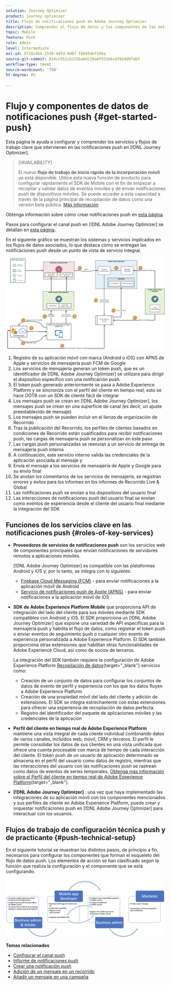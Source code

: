 ```yaml
---
solution: Journey Optimizer
product: journey optimizer
title: Flujo de notificaciones push en Adobe Journey Optimizer
description: Comprender el flujo de datos y los componentes de las notificaciones push
topic: Mobile
feature: Push
role: Admin
level: Intermediate
exl-id: 9718c4b6-2558-4dfd-9d8f-f8845def19ba
source-git-commit: 014cc551cb125ba6dc20a4f572e6cd7024d9fab5
workflow-type: tm+mt
source-wordcount: '750'
ht-degree: 8%

---
```


# Flujo y componentes de datos de notificaciones push {#get-started-push}

Esta página le ayuda a configurar y comprender los servicios y flujos de trabajo clave que intervienen en las notificaciones push en [!DNL Journey Optimizer].


>[!AVAILABILITY]
>
>El nuevo **flujo de trabajo de inicio rápido de la incorporación móvil** ya está disponible. Utilice esta nueva función de producto para configurar rápidamente el SDK de Mobile con el fin de empezar a recopilar y validar datos de eventos móviles y de enviar notificaciones push de dispositivos móviles. Se puede acceder a esta capacidad a través de la página principal de recopilación de datos como una versión beta pública. [Más información](mobile-onboarding-wf.md)

Obtenga información sobre cómo crear notificaciones push en [esta página](create-push.md).

Pasos para configurar el canal push en [!DNL Adobe Journey Optimizer] se detallan en [esta página](push-configuration.md).

En el siguiente gráfico se muestran los sistemas y servicios implicados en los flujos de datos asociados, lo que destaca cómo se entregan las notificaciones push desde un punto de vista de servicio integral.

![](assets/push-flow.png)

1. Registro de su aplicación móvil con marca (Android o iOS) con APNS de Apple y servicios de mensajería push FCM de Google
1. Los servicios de mensajería generan un token push, que es un identificador de [!DNL Adobe Journey Optimizer] se utilizará para dirigir el dispositivo específico con una notificación push.
1. El token push generado anteriormente se pasa a Adobe Experience Platform y se sincroniza con el perfil del cliente en tiempo real; esto se hace OOTB con un SDK de cliente fácil de integrar
1. Los mensajes push se crean en [!DNL Adobe Journey Optimizer], los mensajes push se crean en una superficie de canal (es decir, un ajuste preestablecido de mensaje)
1. Los mensajes push se pueden incluir en el lienzo de organización de Recorrido
1. Tras la publicación del Recorrido, los perfiles de clientes basados en condiciones de Recorrido están cualificados para recibir notificaciones push, las cargas de mensajería push se personalizan en este paso
1. Las cargas push personalizadas se reenvían a un servicio de entrega de mensajería push interna
1. A continuación, este servicio interno valida las credenciales de la aplicación asociada al mensaje y
1. Envía el mensaje a los servicios de mensajería de Apple y Google para su envío final
1. Se anotan los comentarios de los servicios de mensajería, se registran errores y éxitos para los informes en los informes de Recorrido Live &amp; Global
1. Las notificaciones push se envían a los dispositivos del usuario final
1. Las interacciones de notificaciones push del usuario final se envían como eventos de experiencia desde el cliente del usuario final mediante la integración del SDK

## Funciones de los servicios clave en las notificaciones push {#roles-of-key-services}

* **Proveedores de servicios de notificaciones push** son los servicios web de componentes principales que envían notificaciones de servidores remotos a aplicaciones móviles.

   [!DNL Adobe Journey Optimizer]  es compatible con las plataformas Android y iOS y, por lo tanto, se integra con lo siguiente:
   * [Firebase Cloud Messaging (FCM)](https://firebase.google.com/docs/cloud-messaging) - para enviar notificaciones a la aplicación móvil de Android
   * [Servicio de notificaciones push de Apple (APNS)](https://developer.apple.com/library/archive/documentation/NetworkingInternet/Conceptual/RemoteNotificationsPG/APNSOverview.html) - para enviar notificaciones a la aplicación móvil de iOS

* **SDK de Adobe Experience Platform Mobile** que proporciona API de integración del lado del cliente para sus móviles mediante SDK compatibles con Android y iOS. El SDK proporciona un [!DNL Adobe Journey Optimizer] que expone una variedad de API específicas para la mensajería push y habilita el flujo de datos, como registrar el token push o enviar eventos de seguimiento push o cualquier otro evento de experiencia personalizada a Adobe Experience Platform. El SDK también proporciona otras extensiones que habilitan otras funcionalidades de Adobe Experience Cloud, así como de socios de terceros.

   La integración del SDK también requiere la configuración de Adobe Experience Platform [Recopilación de datos](https://experienceleague.adobe.com/docs/experience-platform/tags/home.html?lang=es){target="_blank"} servicios como:

   * Creación de un conjunto de datos para configurar los conjuntos de datos de evento de perfil y experiencia con los que los datos fluyen a Adobe Experience Platform
   * Creación de una propiedad móvil del lado del cliente y adición de extensiones. El SDK se integra estrechamente con estas extensiones para ofrecer una experiencia de recopilación de datos perfecta.
   * Registro del identificador del paquete de aplicaciones móviles y las credenciales de la aplicación

* **Perfil del cliente en tiempo real de Adobe Experience Platform**  mantiene una vista integral de cada cliente individual combinando datos de varios canales, incluidos web, móvil, CRM y terceros. El perfil le permite consolidar los datos de sus clientes en una vista unificada que ofrece una cuenta procesable con marca de tiempo de cada interacción del cliente. El token push de un usuario de aplicación determinado se almacena en el perfil del usuario como datos de registro, mientras que las interacciones del usuario con las notificaciones push se rastrean como datos de eventos de series temporales. [Obtenga más información sobre el Perfil del cliente en tiempo real de Adobe Experience Platform](https://experienceleague.adobe.com/docs/experience-platform/profile/home.html?lang=es){target="_blank"}.

* **[!DNL Adobe Journey Optimizer]** : una vez que haya implementado las integraciones de su aplicación móvil con los componentes mencionados y sus perfiles de cliente en Adobe Experience Platform, puede crear y orquestar notificaciones push en [!DNL Adobe Journey Optimizer] para interactuar con los usuarios.

## Flujos de trabajo de configuración técnica push y de practicante {#push-technical-setup}

En el siguiente tutorial se muestran los distintos pasos, de principio a fin, necesarios para configurar los componentes que forman el esqueleto del flujo de datos push. Los elementos de acción se han clasificado según la función que realiza la configuración y el componente que se está configurando.

![](assets/user-flow.png)

**Temas relacionados**

* [Configurar el canal push](push-configuration.md)
* [Informe de notificaciones push](../reports/journey-global-report.md#push-global)
* [Crear una notificación push](create-push.md)
* [Adición de un mensaje en un recorrido](../building-journeys/journeys-message.md)
* [Añadir un mensaje en una campaña](../campaigns/create-campaign.md)